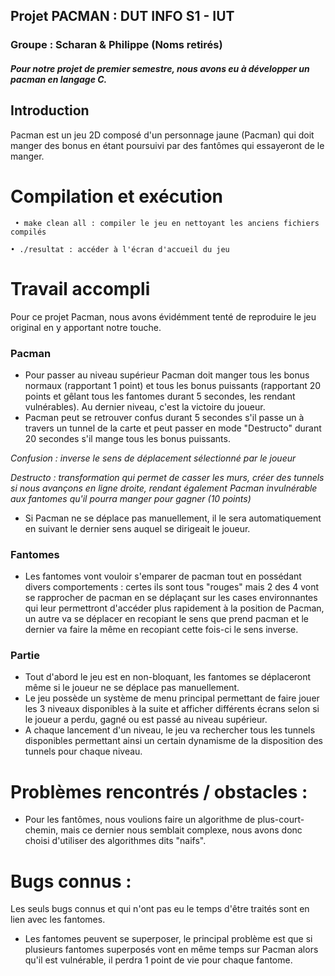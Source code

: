## Projet PACMAN : DUT INFO S1 - IUT

### Groupe : Scharan & Philippe (Noms retirés)


##### Pour notre projet de premier semestre, nous avons eu à développer un pacman en langage C.


## Introduction
Pacman est un jeu 2D composé d'un personnage jaune (Pacman) qui doit manger des bonus en étant poursuivi par des fantômes qui essayeront de le manger.

# Compilation et exécution

` • make clean all : compiler le jeu en nettoyant les anciens fichiers compilés`

`• ./resultat : accéder à l'écran d'accueil du jeu`

# Travail accompli

Pour ce projet Pacman, nous avons évidémment tenté de reproduire le jeu original en y apportant notre touche.


### Pacman
- Pour passer au niveau supérieur Pacman doit manger tous les bonus normaux (rapportant 1 point) et tous les bonus puissants (rapportant 20 points et gêlant tous les fantomes durant 5 secondes, les rendant vulnérables). Au dernier niveau, c'est la victoire du joueur.
- Pacman peut se retrouver confus durant 5 secondes s'il passe un à travers un tunnel de la carte et peut passer en mode "Destructo" durant 20 secondes s'il mange tous les bonus puissants.

*Confusion : inverse le sens de déplacement sélectionné par le joueur*

*Destructo : transformation qui permet de casser les murs, créer des tunnels si nous avançons en ligne droite, rendant également Pacman invulnérable aux fantomes qu'il pourra manger pour gagner (10 points)*

- Si Pacman ne se déplace pas manuellement, il le sera automatiquement en suivant le dernier sens auquel se dirigeait le joueur.


### Fantomes
- Les fantomes vont vouloir s'emparer de pacman tout en possédant divers comportements : certes ils sont tous "rouges" mais 2 des 4 vont se rapprocher de pacman en se déplaçant sur les cases environnantes qui leur permettront d'accéder plus rapidement à la position de Pacman, un autre va se déplacer en recopiant le sens que prend pacman et le dernier va faire la même en recopiant cette fois-ci le sens inverse.


### Partie
- Tout d'abord le jeu est en non-bloquant, les fantomes se déplaceront même si le joueur ne se déplace pas manuellement.
- Le jeu possède un système de menu principal permettant de faire jouer les 3 niveaux disponibles à la suite et afficher différents écrans selon si le joueur a perdu, gagné ou est passé au niveau supérieur.
- A chaque lancement d'un niveau, le jeu va rechercher tous les tunnels disponibles permettant ainsi un certain dynamisme de la disposition des tunnels pour chaque niveau.


# Problèmes rencontrés / obstacles :

- Pour les fantômes, nous voulions faire un algorithme de plus-court-chemin, mais ce dernier nous semblait complexe, nous avons donc choisi d'utiliser des algorithmes dits "naifs".


# Bugs connus :  
Les seuls bugs connus et qui n'ont pas eu le temps d'être traités sont en lien avec les fantomes.

- Les fantomes peuvent se superposer, le principal problème est que si plusieurs fantomes superposés vont en même temps sur Pacman alors qu'il est vulnérable, il perdra 1 point de vie pour chaque fantome.
